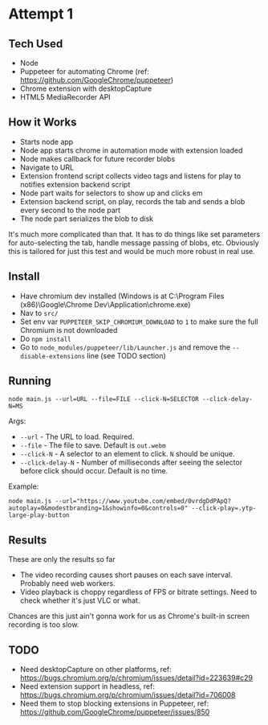 # Attempt 1

## Tech Used

* Node
* Puppeteer for automating Chrome (ref: https://github.com/GoogleChrome/puppeteer)
* Chrome extension with desktopCapture
* HTML5 MediaRecorder API 

## How it Works

* Starts node app
* Node app starts chrome in automation mode with extension loaded
* Node makes callback for future recorder blobs
* Navigate to URL
* Extension frontend script collects video tags and listens for play to notifies extension backend script
* Node part waits for selectors to show up and clicks em
* Extension backend script, on play, records the tab and sends a blob every second to the node part
* The node part serializes the blob to disk

It's much more complicated than that. It has to do things like set parameters for auto-selecting the tab, handle message
passing of blobs, etc. Obviously this is tailored for just this test and would be much more robust in real use.

## Install

* Have chromium dev installed (Windows is at C:\Program Files (x86)\Google\Chrome Dev\Application\chrome.exe)
* Nav to `src/`
* Set env var `PUPPETEER_SKIP_CHROMIUM_DOWNLOAD` to `1` to make sure the full Chromium is not downloaded
* Do `npm install`
* Go to `node_modules/puppeteer/lib/Launcher.js` and remove the `--disable-extensions` line (see TODO section)

## Running

    node main.js --url=URL --file=FILE --click-N=SELECTOR --click-delay-N=MS

Args:

* `--url` - The URL to load. Required.
* `--file` - The file to save. Default is `out.webm`
* `--click-N` - A selector to an element to click. `N` should be unique.
* `--click-delay-N` - Number of milliseconds after seeing the selector before click should occur. Default is no time.

Example:

    node main.js --url="https://www.youtube.com/embed/0vrdgDdPApQ?autoplay=0&modestbranding=1&showinfo=0&controls=0" --click-play=.ytp-large-play-button

## Results

These are only the results so far

* The video recording causes short pauses on each save interval. Probably need web workers.
* Video playback is choppy regardless of FPS or bitrate settings. Need to check whether it's just VLC or what.

Chances are this just ain't gonna work for us as Chrome's built-in screen recording is too slow.

## TODO

* Need desktopCapture on other platforms, ref: https://bugs.chromium.org/p/chromium/issues/detail?id=223639#c29
* Need extension support in headless, ref: https://bugs.chromium.org/p/chromium/issues/detail?id=706008
* Need them to stop blocking extensions in Puppeteer, ref: https://github.com/GoogleChrome/puppeteer/issues/850